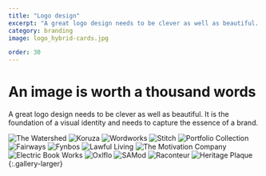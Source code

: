 ```yaml
---
title: "Logo design"
excerpt: "A great logo design needs to be clever as well as beautiful. It is the foundation of a visual identity and needs to capture the essence of a brand."
category: branding
image: logo_hybrid-cards.jpg

order: 30
---
```


# An image is worth a&nbsp;thousand&nbsp;words

A great logo design needs to be clever as well as beautiful. It is the foundation of a visual identity and needs to capture the essence of a brand.

![The Watershed]({{site.baseurl}}/images/logo-watershed.jpg)
![Koruza]({{site.baseurl}}/images/logo-koruza.jpg)
![Wordworks]({{site.baseurl}}/images/logo-wordworks.jpg)
![Stitch]({{site.baseurl}}/images/logo-stitch.jpg)
![Portfolio Collection]({{site.baseurl}}/images/logo-portfolio.jpg)
![Fairways]({{site.baseurl}}/images/logo-fairways.jpg)
![Fynbos]({{site.baseurl}}/images/logo-fynbos.jpg)
![Lawful Living]({{site.baseurl}}/images/logo-lawful-living.jpg)
![The Motivation Company]({{site.baseurl}}/images/logo-motivation-co.jpg)
![Electric Book Works]({{site.baseurl}}/images/logo-ebw.jpg)
![Oxlflo]({{site.baseurl}}/images/logo-oxflo.jpg)
![SAMod]({{site.baseurl}}/images/logo-hybrid.jpg)
![Raconteur]({{site.baseurl}}/images/logo-raconteur.jpg)
![Heritage Plaque]({{site.baseurl}}/images/logo-hpp.jpg)
{:.gallery-larger}
